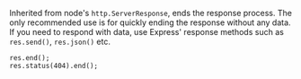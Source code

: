 Inherited from node's <code>http.ServerResponse</code>, ends the response process. The only recommended use is for quickly ending the response without any data. If you need to respond with data, use Express' response methods such as <code>res.send()</code>, <code>res.json()</code> etc.

```
res.end();
res.status(404).end();
```
